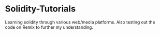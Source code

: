 # Solidity-Tutorials

Learning solidity through various web/media platforms. Also testing out the code on Remix to further my understanding. 

